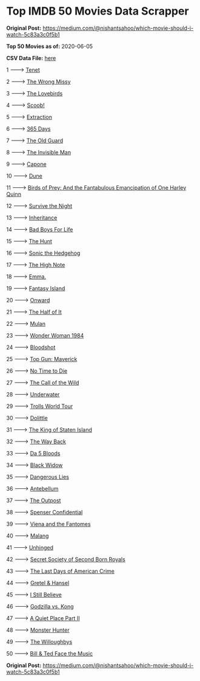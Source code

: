 # Top IMDB 50 Movies Data Scrapper

**Original Post:** https://medium.com/@nishantsahoo/which-movie-should-i-watch-5c83a3c0f5b1

**Top 50 Movies as of:** 2020-06-05

**CSV Data File:** [here](/Data/data.csv)

1 ---> [Tenet](https://www.imdb.com/title/tt6723592/?ref_=adv_li_tt)

2 ---> [The Wrong Missy](https://www.imdb.com/title/tt9619798/?ref_=adv_li_tt)

3 ---> [The Lovebirds](https://www.imdb.com/title/tt8851668/?ref_=adv_li_tt)

4 ---> [Scoob!](https://www.imdb.com/title/tt3152592/?ref_=adv_li_tt)

5 ---> [Extraction](https://www.imdb.com/title/tt8936646/?ref_=adv_li_tt)

6 ---> [365 Days](https://www.imdb.com/title/tt10886166/?ref_=adv_li_tt)

7 ---> [The Old Guard](https://www.imdb.com/title/tt7556122/?ref_=adv_li_tt)

8 ---> [The Invisible Man](https://www.imdb.com/title/tt1051906/?ref_=adv_li_tt)

9 ---> [Capone](https://www.imdb.com/title/tt6199572/?ref_=adv_li_tt)

10 ---> [Dune](https://www.imdb.com/title/tt1160419/?ref_=adv_li_tt)

11 ---> [Birds of Prey: And the Fantabulous Emancipation of One Harley Quinn](https://www.imdb.com/title/tt7713068/?ref_=adv_li_tt)

12 ---> [Survive the Night](https://www.imdb.com/title/tt10303324/?ref_=adv_li_tt)

13 ---> [Inheritance](https://www.imdb.com/title/tt7923220/?ref_=adv_li_tt)

14 ---> [Bad Boys For Life](https://www.imdb.com/title/tt1502397/?ref_=adv_li_tt)

15 ---> [The Hunt](https://www.imdb.com/title/tt8244784/?ref_=adv_li_tt)

16 ---> [Sonic the Hedgehog](https://www.imdb.com/title/tt3794354/?ref_=adv_li_tt)

17 ---> [The High Note](https://www.imdb.com/title/tt9308382/?ref_=adv_li_tt)

18 ---> [Emma.](https://www.imdb.com/title/tt9214832/?ref_=adv_li_tt)

19 ---> [Fantasy Island](https://www.imdb.com/title/tt0983946/?ref_=adv_li_tt)

20 ---> [Onward](https://www.imdb.com/title/tt7146812/?ref_=adv_li_tt)

21 ---> [The Half of It](https://www.imdb.com/title/tt9683478/?ref_=adv_li_tt)

22 ---> [Mulan](https://www.imdb.com/title/tt4566758/?ref_=adv_li_tt)

23 ---> [Wonder Woman 1984](https://www.imdb.com/title/tt7126948/?ref_=adv_li_tt)

24 ---> [Bloodshot](https://www.imdb.com/title/tt1634106/?ref_=adv_li_tt)

25 ---> [Top Gun: Maverick](https://www.imdb.com/title/tt1745960/?ref_=adv_li_tt)

26 ---> [No Time to Die](https://www.imdb.com/title/tt2382320/?ref_=adv_li_tt)

27 ---> [The Call of the Wild](https://www.imdb.com/title/tt7504726/?ref_=adv_li_tt)

28 ---> [Underwater](https://www.imdb.com/title/tt5774060/?ref_=adv_li_tt)

29 ---> [Trolls World Tour](https://www.imdb.com/title/tt6587640/?ref_=adv_li_tt)

30 ---> [Dolittle](https://www.imdb.com/title/tt6673612/?ref_=adv_li_tt)

31 ---> [The King of Staten Island](https://www.imdb.com/title/tt9686708/?ref_=adv_li_tt)

32 ---> [The Way Back](https://www.imdb.com/title/tt8544498/?ref_=adv_li_tt)

33 ---> [Da 5 Bloods](https://www.imdb.com/title/tt9777644/?ref_=adv_li_tt)

34 ---> [Black Widow](https://www.imdb.com/title/tt3480822/?ref_=adv_li_tt)

35 ---> [Dangerous Lies](https://www.imdb.com/title/tt10183816/?ref_=adv_li_tt)

36 ---> [Antebellum](https://www.imdb.com/title/tt10065694/?ref_=adv_li_tt)

37 ---> [The Outpost](https://www.imdb.com/title/tt3833480/?ref_=adv_li_tt)

38 ---> [Spenser Confidential](https://www.imdb.com/title/tt8629748/?ref_=adv_li_tt)

39 ---> [Viena and the Fantomes](https://www.imdb.com/title/tt3344686/?ref_=adv_li_tt)

40 ---> [Malang](https://www.imdb.com/title/tt9877170/?ref_=adv_li_tt)

41 ---> [Unhinged](https://www.imdb.com/title/tt10059518/?ref_=adv_li_tt)

42 ---> [Secret Society of Second Born Royals](https://www.imdb.com/title/tt10324122/?ref_=adv_li_tt)

43 ---> [The Last Days of American Crime](https://www.imdb.com/title/tt1552211/?ref_=adv_li_tt)

44 ---> [Gretel & Hansel](https://www.imdb.com/title/tt9086228/?ref_=adv_li_tt)

45 ---> [I Still Believe](https://www.imdb.com/title/tt9779516/?ref_=adv_li_tt)

46 ---> [Godzilla vs. Kong](https://www.imdb.com/title/tt5034838/?ref_=adv_li_tt)

47 ---> [A Quiet Place Part II](https://www.imdb.com/title/tt8332922/?ref_=adv_li_tt)

48 ---> [Monster Hunter](https://www.imdb.com/title/tt6475714/?ref_=adv_li_tt)

49 ---> [The Willoughbys](https://www.imdb.com/title/tt5206260/?ref_=adv_li_tt)

50 ---> [Bill & Ted Face the Music](https://www.imdb.com/title/tt1086064/?ref_=adv_li_tt)

**Original Post:** https://medium.com/@nishantsahoo/which-movie-should-i-watch-5c83a3c0f5b1
